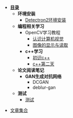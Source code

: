 - [**目录**](README.md)
  - **环境安装**
    - [Detectron2环境安装](source/env/Detectron2.md)
  - **编程相关学习**
    - OpenCV学习教程
      - [认识计算机视觉](source/books/OpenCV/认识计算机视觉.md)
      - [图像的显示与读取](source/books/OpenCV/图像的显示与读取.md)
    - **c++学习**
      - [初识c++](source/books/C++/ch1.md)
      - [c++第二天](source/books/C++/ch2.md)
  - **论文阅读笔记**
    - **GAN生成对抗网络**
      - DCGAN
      - deblur-gan
  - **测试**
    - [测试](_sidebar2.md)

* [文章集合](paper/README.md)